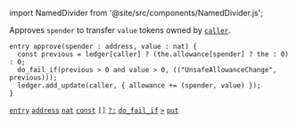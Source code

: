 import NamedDivider from '@site/src/components/NamedDivider.js';

Approves `spender` to transfer `value` tokens owned by [`caller`](/docs/reference/expressions/constants#caller).

<NamedDivider title="Code" width="1.5"/>

```archetype
entry approve(spender : address, value : nat) {
  const previous = ledger[caller] ? (the.allowance[spender] ? the : 0) : 0;
  do_fail_if(previous > 0 and value > 0, (("UnsafeAllowanceChange", previous)));
  ledger.add_update(caller, { allowance += (spender, value) });
}
```

[`entry`](/docs/reference/declarations/entrypoint#entry) [`address`](/docs/reference/types#address) [`nat`](/docs/reference/types#nat) [`const`](/docs/reference/instructions/localvariable#const) [`[]`](/docs/reference/expressions/asset#ak--asset_keya) [`?:`](/docs/reference/expressions/controls#a--b--c) [`do_fail_if`](/docs/reference/instructions/divergent#do_fail_ift--bool-e--t) [`>`](/docs/reference/expressions/operators/arithmetic#a--b-11) [`put`](/docs/reference/instructions/containers#mputk-v)


